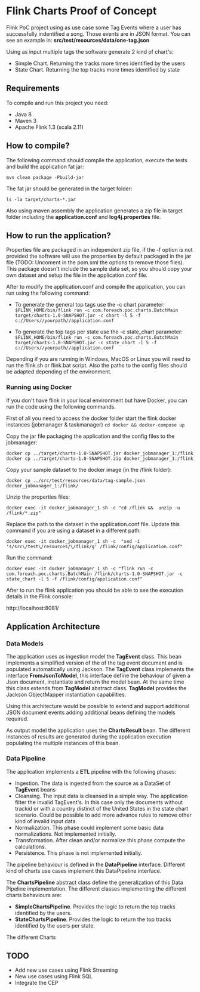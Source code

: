 # Flink Charts Proof of Concept

Flink PoC project using as use case some Tag Events where a user has successfully indentified a song. 
Those events are in JSON format. You can see an example in: **src/test/resources/data/one-tag.json** 

Using as input multiple tags the software generate 2 kind of chart's:

* Simple Chart. Returning the tracks more times identified by the users
* State Chart. Returning the top tracks more times identified by state

## Requirements 

To compile and run this project you need:

* Java 8
* Maven 3
* Apache Flink 1.3 (scala 2.11)


## How to compile?

The following command should compile the application, execute the tests and build the application fat jar:

`mvn clean package -Pbuild-jar`

The fat jar should be generated in the target folder:

`ls -la target/charts-*.jar`

Also using maven assembly the application generates a zip file in target folder including the **application.conf**
 and **log4j.properties** file. 

## How to run the application?

Properties file are packaged in an independent zip file, if the -f option is not provided the software will use the 
properties by default packaged in the jar file (TODO: Uncoment in the pom.xml the options to remove those files).
This package doesn't include the sample data set, so you should copy your own dataset and setup the file in the application.conf file.

After to modify the application.conf and compile the application, you can run using the following command:
* To generate the general top tags use the -c chart parameter:
`$FLINK_HOME/bin/flink run -c com.foreach.poc.charts.BatchMain target/charts-1.0-SNAPSHOT.jar -c chart -l 5 -f c://Users//yourpath//application.conf`

* To generate the top tags per state use the -c state_chart parameter:
`$FLINK_HOME/bin/flink run -c com.foreach.poc.charts.BatchMain target/charts-1.0-SNAPSHOT.jar -c state_chart -l 5 -f c://Users//yourpath//application.conf`

Depending if you are running in Windows, MacOS or Linux you will need to run the flink.sh or flink.bat script. Also the paths 
to the config files should be adapted depending of the environment. 

### Running using Docker

If you don't have flink in your local environment but have Docker, you can run the code using the following commands.

First of all you need to access the docker folder start the flink docker instances (jobmanager & taskmanager)
`cd docker && docker-compose up`

Copy the jar file packaging the application and the config files to the jobmanager:

`docker cp ../target/charts-1.0-SNAPSHOT.jar docker_jobmanager_1:/flink`
`docker cp ../target/charts-1.0-SNAPSHOT.zip docker_jobmanager_1:/flink`

Copy your sample dataset to the docker image (in the /flink folder):

`docker cp ../src/test/resources/data/tag-sample.json docker_jobmanager_1:/flink/`

Unzip the properties files:

`docker exec -it docker_jobmanager_1 sh -c "cd /flink &&  unzip -u /flink/*.zip"`

Replace the path to the dataset in the application.conf file. Update this command if you are using a dataset in a different path:

`docker exec -it docker_jobmanager_1 sh -c  "sed -i 's/src\/test\/resources/\/flink/g' /flink/config/application.conf"`

Run the command:

`docker exec -it docker_jobmanager_1 sh -c "flink run -c com.foreach.poc.charts.BatchMain /flink/charts-1.0-SNAPSHOT.jar -c state_chart -l 5 -f /flink/config/application.conf"`

After to run the flink application you should be able to see the execution details in the Flink console:

http://localhost:8081/

## Application Architecture

### Data Models

The application uses as ingestion model the **TagEvent** class. This bean implements a simplified 
version of the of the tag event document and is populated automatically using Jackson.
The **TagEvent** class implements the interface **FromJsonToModel**, this interface define the 
behaviour of given a Json document, instantiate and return the model bean.
At the same time this class extends from **TagModel** abstract class. **TagModel** provides the 
Jackson ObjectMapper instantiation capabilities.

Using this architecture would be possible to extend and support additional JSON document events 
adding additional beans defining the models required. 

As output model the application uses the **ChartsResult** bean. The different instances of results
are generated during the application execution populating the multiple instances of this bean.   

### Data Pipeline

The application implements a **ETL** pipeline with the following phases:
* Ingestion. The data is ingested from the source as a DataSet of **TagEvent** beans
* Cleansing. The input data is cleansed in a simple way. The application filter the invalid 
TagEvent's. In this case only the documents without trackid or with a country distinct of the 
United States in the state chart scenario. Could be possible to add more advance rules to remove other 
kind of invalid input data.
* Normalization. This phase could implement some basic data normalizations. Not implemented initially.
* Transformation. After clean and/or normalize this phase compute the calculations.
* Persistence. This phase is not implemented initially.

The pipeline behaviour is defined in the **DataPipeline** interface. Different kind of charts use cases
implement this DataPipeline interface.

The **ChartsPipeline** abstract class define the generalization of this Data Pipeline implementation. 
The different classes implementing the different charts behaviours are:
* **SimpleChartsPipeline**. Provides the logic to return the top tracks identified by the users.
* **StateChartsPipeline**. Provides the logic to return the top tracks identified by the users per state.

The different Charts

## TODO

* Add new use cases using Flink Streaming
* New use cases using Flink SQL
* Integrate the CEP


